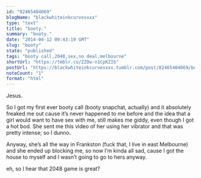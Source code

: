 ```yaml
---
id: "82465404069"
blogName: "blackwhiteinkcurvesxxx"
type: "text"
title: "booty."
summary: "booty."
date: "2014-04-12 09:43:19 GMT"
slug: "booty"
state: "published"
tags: "booty call,2048,sex,no deal,melbourne"
shortUrl: "https://tmblr.co/ZZ0w-n1CpKZIb"
postUrl: "https://blackwhiteinkcurvesxxx.tumblr.com/post/82465404069/booty"
noteCount: "1"
format: "html"
---
```


Jesus.

So I got my first ever booty call (booty snapchat, actually) and it absolutely freaked me out cause it’s never happened to me before and the idea that a girl would want to have sex with me, still makes me giddy, even though I got a hot bod. She sent me this video of her using her vibrator and that was pretty intense; so I dunno.

Anyway, she’s all the way in Frankston (fuck that, I live in east Melbourne) and she ended up blocking me, so now I’m kinda all sad, cause I got the house to myself and I wasn’t going to go to hers anyway.

eh, so I hear that 2048 game is great?